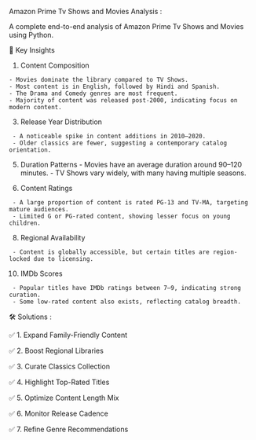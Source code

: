 Amazon Prime Tv Shows and Movies Analysis :

A complete end-to-end analysis of Amazon Prime Tv Shows and Movies using Python.

🎯 Key Insights

   1. Content Composition
      
    - Movies dominate the library compared to TV Shows.
    - Most content is in English, followed by Hindi and Spanish.
    - The Drama and Comedy genres are most frequent.
    - Majority of content was released post-2000, indicating focus on modern content.

   3. Release Year Distribution

     - A noticeable spike in content additions in 2010–2020.
     - Older classics are fewer, suggesting a contemporary catalog orientation.

   5. Duration Patterns
     - Movies have an average duration around 90–120 minutes.
     - TV Shows vary widely, with many having multiple seasons.

   6. Content Ratings

     - A large proportion of content is rated PG-13 and TV-MA, targeting mature audiences.
     - Limited G or PG-rated content, showing lesser focus on young children.

   8. Regional Availability
      
     - Content is globally accessible, but certain titles are region-locked due to licensing.

   10. IMDb Scores
       
     - Popular titles have IMDb ratings between 7–9, indicating strong curation.
     - Some low-rated content also exists, reflecting catalog breadth.

🛠️ Solutions :

✅ 1. Expand Family-Friendly Content

✅ 2. Boost Regional Libraries

✅ 3. Curate Classics Collection

✅ 4. Highlight Top-Rated Titles

✅ 5. Optimize Content Length Mix

✅ 6. Monitor Release Cadence

✅ 7. Refine Genre Recommendations
